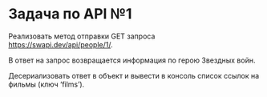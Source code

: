 # Задача по API №1

Реализовать метод отправки GET запроса https://swapi.dev/api/people/1/.

В ответ на запрос возвращается информация по герою Звездных войн.

Десериализовать ответ в объект и вывести в консоль список ссылок на фильмы (ключ ‘films’).
